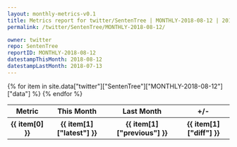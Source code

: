 ```yaml
---
layout: monthly-metrics-v0.1
title: Metrics report for twitter/SentenTree | MONTHLY-2018-08-12 | 2018-08-12
permalink: /twitter/SentenTree/MONTHLY-2018-08-12/

owner: twitter
repo: SentenTree
reportID: MONTHLY-2018-08-12
datestampThisMonth: 2018-08-12
datestampLastMonth: 2018-07-13
---
```


<table style="width: 100%">
    <tr>
        <th>Metric</th>
        <th>This Month</th>
        <th>Last Month</th>
        <th>+/-</th>
    </tr>
    {% for item in site.data["twitter"]["SentenTree"]["MONTHLY-2018-08-12"]["data"] %}
    <tr>
        <th>{{ item[0] }}</th>
        <th>{{ item[1]["latest"] }}</th>
        <th>{{ item[1]["previous"] }}</th>
        <th>{{ item[1]["diff"] }}</th>
    </tr>
    {% endfor %}
</table>
